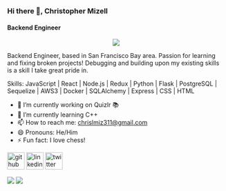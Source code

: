 ### Hi there 👋, Christopher Mizell
#### Backend Engineer
<p align="center">
  <img src="https://user-images.githubusercontent.com/90157662/170603203-29fd7fa1-ec67-4b38-a8d0-11f926ee0a67.png"/>
</p>

Backend Engineer, based in San Francisco Bay area. Passion for learning and fixing broken projects! Debugging and building upon my existing skills is a skill I take great pride in. 

Skills: JavaScript | React | Node.js | Redux | Python | Flask | PostgreSQL | Sequelize | AWS3 | Docker | SQLAlchemy | Express | CSS | HTML

- 🔭 I’m currently working on Quizlr 📚 
- 🌱 I’m currently learning C++ 
- 📫 How to reach me: chrislmiz311@gmail.com 
- 😄 Pronouns: He/Him 
- ⚡ Fun fact: I love chess! 


[<img src='https://cdn.jsdelivr.net/npm/simple-icons@3.0.1/icons/github.svg' alt='github' height='40'>](https://github.com/Cmizell186)  [<img src='https://cdn.jsdelivr.net/npm/simple-icons@3.0.1/icons/linkedin.svg' alt='linkedin' height='40'>](https://www.linkedin.com/in/christopher-mizell-4b21a4174/)  [<img src='https://cdn.jsdelivr.net/npm/simple-icons@3.0.1/icons/twitter.svg' alt='twitter' height='40'>](https://twitter.com/ChrisMizell)  

<div style="display:flex, flex-direction">
<img src="https://github-readme-stats.vercel.app/api/top-langs/?username=Cmizell186"/>
<img src="https://github-readme-stats.vercel.app/api?username=Cmizell186&show_icons=true"/>
</div>

